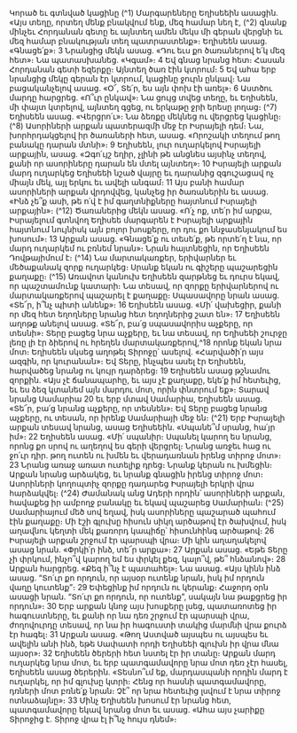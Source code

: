 
Կորած եւ գտնված կացինը
(^1) Մարգարեները Եղիսեեին ասացին. «Այս տեղը, որտեղ մենք բնակվում ենք, մեզ համար նեղ է, (^2) գնանք մինչեւ
Հորդանան գետը եւ այնտեղ ամեն մեկս մի գերան վերցնի եւ մեզ համար բնակության տեղ պատրաստենք»։ Եղիսեեն
ասաց. «Գնացե՛ք»։ 3 Նրանցից մեկն ասաց. «Դու եւս քո ծառաներով ե՛կ մեզ հետ»։ Նա պատասխանեց. «Կգամ»։ 4 Եվ
գնաց նրանց հետ։ Հասան Հորդանան գետի եզերքը։ Այնտեղ ծառ էին կտրում։ 5 Եվ ահա երբ նրանցից մեկը գերան էր
կտրում, կացինը ջուրն ընկավ։ Նա բացականչելով ասաց. «Օ՜, Տե՛ր, ես այն փոխ էի առել»։ 6 Աստծու մարդը հարցրեց.
«Ո՞ւր ընկավ»։ Նա ցույց տվեց տեղը, եւ Եղիսեեն, մի փայտ կտրելով, այնտեղ գցեց, ու երկաթը ջրի երեսը լողաց։
(^7) Եղիսեեն ասաց. «Վերցրո՛ւ»։ Նա ձեռքը մեկնեց ու վերցրեց կացինը։
(^8) Ասորիների արքան պատերազմի մեջ էր Իսրայելի դեմ։ Նա, խորհրդակցելով իր ծառաների հետ, ասաց. «Որոշակի
տեղում թող բանակը դարան մտնի»։ 9 Եղիսեեն, լուր ուղարկելով Իսրայելի արքային, ասաց. «Զգո՛ւյշ եղիր, չլինի թե
անցնես այսինչ տեղով, քանի որ ասորիները դարան են մտել այնտեղ»։ 10 Իսրայելի արքան մարդ ուղարկեց Եղիսեեի
նշած վայրը եւ դարանից զգուշացավ ոչ միայն մեկ, այլ երկու եւ ավելի անգամ։ 11 Այս բանի համար ասորիների արքան
վրդովվեց, կանչեց իր ծառաներին եւ ասաց. «Ինձ չե՞ք ասի, թե ո՛վ է իմ գաղտնիքները հայտնում Իսրայելի արքային»։
(^12) Ծառաներից մեկն ասաց. «Ո՛չ ոք, տե՛ր իմ արքա, Իսրայելում գտնվող Եղիսեե մարգարեն է Իսրայելի արքային
հայտնում նույնիսկ այն բոլոր խոսքերը, որ դու քո ննջասենյակում ես խոսում»։ 13 Արքան ասաց. «Գնացե՛ք ու տեսե՛ք,
թե որտե՛ղ է նա, որ մարդ ուղարկեմ ու բռնեմ նրան»։ Նրան հայտնեցին, որ Եղիսեեն Դովթայիմում է։
(^14) Նա մարտակառքեր, երիվարներ եւ մեծաքանակ զորք ուղարկեց։ Սրանք եկան ու գիշերը պաշարեցին քաղաքը։
(^15) Առավոտ կանուխ Եղիսեեն զարթնեց եւ դուրս եկավ, որ պաշտամունք կատարի։ Նա տեսավ, որ զորքը երիվարներով
ու մարտակառքերով պաշարել է քաղաքը։ Սպասավորը նրան ասաց. «Տե՜ր, ի՞նչ պիտի անենք»։ 16 Եղիսեեն ասաց. «Մի՛
վախեցիր, քանի որ մեզ հետ եղողները նրանց հետ եղողներից շատ են»։ 17 Եղիսեեն աղոթք անելով ասաց. «Տե՜ր, բա՛ց
սպասավորիս աչքերը, որ տեսնի»։ Տերը բացեց նրա աչքերը, եւ նա տեսավ, որ Եղիսեեի շուրջը լեռը լի էր ձիերով ու
հրեղեն մարտակառքերով,^18 որոնք եկան նրա մոտ։ Եղիսեեն սկսեց աղոթել Տիրոջը՝ ասելով. «Հարվածի՛ր այս ազգին,
որ կուրանան»։ Եվ Տերը, ինչպես ասել էր Եղիսեեն, հարվածեց նրանց ու կույր դարձրեց։ 19 Եղիսեեն ասաց թշնամու
զորքին. «Այս չէ ճանապարհը, եւ այս չէ քաղաքը, եկե՛ք իմ հետեւից, եւ ես ձեզ կտանեմ այն մարդու մոտ, որին փնտրում
եք»։ Տարավ նրանց Սամարիա 20 եւ երբ մտավ Սամարիա, Եղիսեեն ասաց. «Տե՜ր, բա՛ց նրանց աչքերը, որ տեսնեն»։ Եվ
Տերը բացեց նրանց աչքերը, ու տեսան, որ իրենք Սամարիայի մեջ են։
(^21) Երբ Իսրայելի արքան տեսավ նրանց, ասաց Եղիսեեին. «Սպանե՞մ սրանց, հա՛յր իմ»։ 22 Եղիսեեն ասաց. «Մի՛
սպանիր։ Սպանել կարող ես նրանց, որոնց քո սրով ու աղեղով ես գերի վերցրել։ Նրանց առջեւ հաց ու ջո՛ւր դիր. թող
ուտեն ու խմեն եւ վերադառնան իրենց տիրոջ մոտ»։ 23 Նրանց առաջ առատ ուտելիք դրեց։ Նրանք կերան ու խմեցին։
Արքան նրանց արձակեց, եւ նրանք գնացին իրենց տիրոջ մոտ։ Ասորիների կողոպտիչ զորքը դադարեց Իսրայելի երկրի
վրա հարձակվել։
(^24) Ժամանակ անց Ադերի որդին՝ ասորիների արքան, հավաքեց իր ամբողջ բանակը եւ եկավ պաշարեց Սամարիան։
(^25) Սամարիայում մեծ սով եղավ, իսկ ասորիները պաշարած պահում էին քաղաքը։ Մի էշի գլուխը հիսուն սիկղ արծաթով
էր ծախվում, իսկ աղավնու կեղտի մեկ քառորդ կապիճը՝ հիսունհինգ արծաթով։ 26 Իսրայելի արքան շրջում էր պարսպի
վրա։ Մի կին աղաղակելով ասաց նրան. «Փրկի՛ր ինձ, տե՜ր արքա»։ 27 Արքան ասաց. «Եթե Տերը չի փրկում, ինչո՞վ կարող
եմ ես փրկել քեզ, կալո՞վ, թե՞ հնձանով»։ 28 Արքան հարցրեց. «Քեզ ի՞նչ է պատահել»։ Նա ասաց. «Այս կինն ինձ ասաց.
“Տո՛ւր քո որդուն, որ այսօր ուտենք նրան, իսկ իմ որդուն վաղը կուտենք”։ 29 Եփեցինք իմ որդուն ու կերանք։ Հաջորդ
օրն ասացի նրան. “Տո՛ւր քո որդուն, որ ուտենք”, սակայն նա թաքցրեց իր որդուն»։ 30 Երբ արքան կնոջ այս խոսքերը
լսեց, պատառոտեց իր հագուստները, եւ քանի որ նա դեռ շրջում էր պարսպի վրա, ժողովուրդը տեսավ, որ նա իր
հագուստի տակից մարմնի վրա քուրձ էր հագել։ 31 Արքան ասաց. «Թող Աստված այսպես ու այսպես եւ ավելին անի ինձ,
եթե Սափատի որդի Եղիսեեի գլուխն իր վրա մնա այսօր»։ 32 Եղիսեեն ծերերի հետ նստել էր իր տանը։ Արքան մարդ
ուղարկեց նրա մոտ, եւ երբ պատգամավորը նրա մոտ դեռ չէր հասել, Եղիսեեն ասաց ծերերին. «Տեսնո՞ւմ եք,
մարդասպանի որդին մարդ է ուղարկել, որ իմ գլուխը կտրի։ Հենց որ հասնի պատգամավորը, դռների մոտ բռնե՛ք նրան։
Չէ՞ որ նրա հետեւից լսվում է նրա տիրոջ ոտնաձայնը»։ 33 Մինչ Եղիսեեն խոսում էր նրանց հետ, պատգամավորը եկավ
նրանց մոտ եւ ասաց. «Ահա այս չարիքը Տիրոջից է. Տիրոջ վրա էլ ի՞նչ հույս դնեմ»։
